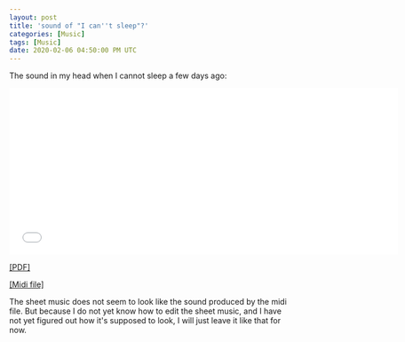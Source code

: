 ```yaml
---
layout: post
title: 'sound of "I can''t sleep"?'
categories: [Music]
tags: [Music]
date: 2020-02-06 04:50:00 PM UTC
---
```


<!-- Feb 7, 2020 12:50:00 AM Philippine Time -->

The sound in my head when I cannot sleep a few days ago:

 <!-- (this _might_ be of value later) -->

<embed src="/files/music/2020-02-06-sound-of-i-cant-sleep.pdf" width="700px" height="300px" />

<!--more-->

[[PDF]](/files/music/2020-02-06-sound-of-i-cant-sleep.pdf)

[[Midi file]](/files/music/2020-02-06-sound-of-i-cant-sleep.mid)

The sheet music does not seem to look like the sound produced by the midi file. But because I do not yet know how to edit the sheet music, and I have not yet figured out how it's supposed to look, I will just leave it like that for now.
